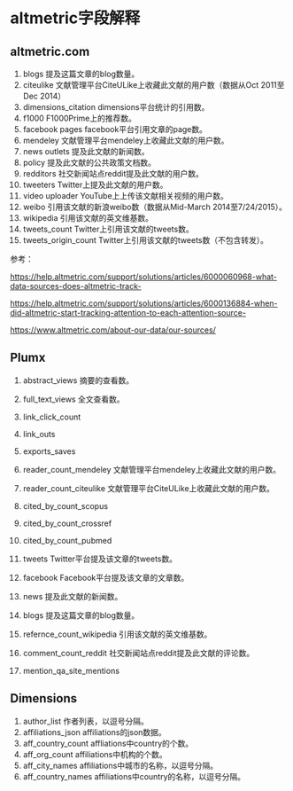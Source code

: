 # altmetric字段解释

## altmetric.com

1. blogs
   提及这篇文章的blog数量。
2. citeulike
   文献管理平台CiteULike上收藏此文献的用户数（数据从Oct 2011至Dec 2014）
3. dimensions_citation
   dimensions平台统计的引用数。
4. f1000
   F1000Prime上的推荐数。
5. facebook pages
   facebook平台引用文章的page数。
6. mendeley
   文献管理平台mendeley上收藏此文献的用户数。
7. news outlets
   提及此文献的新闻数。
8. policy
   提及此文献的公共政策文档数。
9. redditors
    社交新闻站点reddit提及此文献的用户数。
10. tweeters
    Twitter上提及此文献的用户数。
11. video uploader
    YouTube上上传该文献相关视频的用户数。
12. weibo
    引用该文献的新浪weibo数（数据从Mid-March 2014至7/24/2015）。
13. wikipedia
    引用该文献的英文维基数。
14. tweets_count
    Twitter上引用该文献的tweets数。
15. tweets_origin_count
    Twitter上引用该文献的tweets数（不包含转发）。

参考：

<https://help.altmetric.com/support/solutions/articles/6000060968-what-data-sources-does-altmetric-track->

<https://help.altmetric.com/support/solutions/articles/6000136884-when-did-altmetric-start-tracking-attention-to-each-attention-source->

<https://www.altmetric.com/about-our-data/our-sources/>

## Plumx

1. abstract_views
    摘要的查看数。
2. full_text_views
    全文查看数。
3. link_click_count
    
4. link_outs
5. exports_saves
6. reader_count_mendeley
   文献管理平台mendeley上收藏此文献的用户数。
7. reader_count_citeulike
   文献管理平台CiteULike上收藏此文献的用户数。
8. cited_by_count_scopus
9. cited_by_count_crossref
10. cited_by_count_pubmed
11. tweets
    Twitter平台提及该文章的tweets数。
12. facebook
    Facebook平台提及该文章的文章数。
13. news
    提及此文献的新闻数。
14. blogs
    提及这篇文章的blog数量。
15. refernce_count_wikipedia
    引用该文献的英文维基数。
16. comment_count_reddit
    社交新闻站点reddit提及此文献的评论数。
17. mention_qa_site_mentions

## Dimensions

1. author_list
   作者列表，以逗号分隔。
2. affiliations_json
   affiliations的json数据。
3. aff_country_count
   affliations中country的个数。
4. aff_org_count
   affiliations中机构的个数。
5. aff_city_names
   affiliations中城市的名称，以逗号分隔。
6. aff_country_names
   affiliations中country的名称，以逗号分隔。
